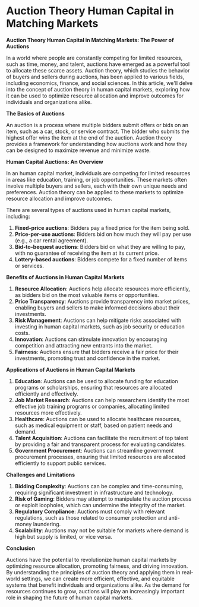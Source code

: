 # Auction Theory Human Capital in Matching Markets

**Auction Theory Human Capital in Matching Markets: The Power of Auctions**

In a world where people are constantly competing for limited resources, such as time, money, and talent, auctions have emerged as a powerful tool to allocate these scarce assets. Auction theory, which studies the behavior of buyers and sellers during auctions, has been applied to various fields, including economics, finance, and social sciences. In this article, we'll delve into the concept of auction theory in human capital markets, exploring how it can be used to optimize resource allocation and improve outcomes for individuals and organizations alike.

**The Basics of Auctions**

An auction is a process where multiple bidders submit offers or bids on an item, such as a car, stock, or service contract. The bidder who submits the highest offer wins the item at the end of the auction. Auction theory provides a framework for understanding how auctions work and how they can be designed to maximize revenue and minimize waste.

**Human Capital Auctions: An Overview**

In an human capital market, individuals are competing for limited resources in areas like education, training, or job opportunities. These markets often involve multiple buyers and sellers, each with their own unique needs and preferences. Auction theory can be applied to these markets to optimize resource allocation and improve outcomes.

There are several types of auctions used in human capital markets, including:

1. **Fixed-price auctions**: Bidders pay a fixed price for the item being sold.
2. **Price-per-use auctions**: Bidders bid on how much they will pay per use (e.g., a car rental agreement).
3. **Bid-to-bequest auctions**: Bidders bid on what they are willing to pay, with no guarantee of receiving the item at its current price.
4. **Lottery-based auctions**: Bidders compete for a fixed number of items or services.

**Benefits of Auctions in Human Capital Markets**

1. **Resource Allocation**: Auctions help allocate resources more efficiently, as bidders bid on the most valuable items or opportunities.
2. **Price Transparency**: Auctions provide transparency into market prices, enabling buyers and sellers to make informed decisions about their investments.
3. **Risk Management**: Auctions can help mitigate risks associated with investing in human capital markets, such as job security or education costs.
4. **Innovation**: Auctions can stimulate innovation by encouraging competition and attracting new entrants into the market.
5. **Fairness**: Auctions ensure that bidders receive a fair price for their investments, promoting trust and confidence in the market.

**Applications of Auctions in Human Capital Markets**

1. **Education**: Auctions can be used to allocate funding for education programs or scholarships, ensuring that resources are allocated efficiently and effectively.
2. **Job Market Research**: Auctions can help researchers identify the most effective job training programs or companies, allocating limited resources more effectively.
3. **Healthcare**: Auctions can be used to allocate healthcare resources, such as medical equipment or staff, based on patient needs and demand.
4. **Talent Acquisition**: Auctions can facilitate the recruitment of top talent by providing a fair and transparent process for evaluating candidates.
5. **Government Procurement**: Auctions can streamline government procurement processes, ensuring that limited resources are allocated efficiently to support public services.

**Challenges and Limitations**

1. **Bidding Complexity**: Auctions can be complex and time-consuming, requiring significant investment in infrastructure and technology.
2. **Risk of Gaming**: Bidders may attempt to manipulate the auction process or exploit loopholes, which can undermine the integrity of the market.
3. **Regulatory Compliance**: Auctions must comply with relevant regulations, such as those related to consumer protection and anti-money laundering.
4. **Scalability**: Auctions may not be suitable for markets where demand is high but supply is limited, or vice versa.

**Conclusion**

Auctions have the potential to revolutionize human capital markets by optimizing resource allocation, promoting fairness, and driving innovation. By understanding the principles of auction theory and applying them in real-world settings, we can create more efficient, effective, and equitable systems that benefit individuals and organizations alike. As the demand for resources continues to grow, auctions will play an increasingly important role in shaping the future of human capital markets.
